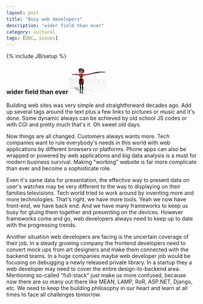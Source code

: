 ```yaml
---
layout: post
title: "Busy web developers"
description: "wider field than ever"
category: cultural
tags: [DBC, issues]
---
```

{% include JB/setup %}
### wider field than ever<img src="/assets/imgs/c4.png"  alt="JackJackSupercharged" width="20%"/>

<div id="article">
  <p>Building web sites was very simple and straightforward decades ago. Add up several tags around the text plus a few links to pictures or music and it's done.  Some dynamic always can be achieved by old school JS codes or with CGI and pretty much that's it. Oh sweet old days.</p>
  <p>Now things are all changed. Customers always wants more. Tech companies want to rule everybody's needs in this world with web applications by different browsers or platforms.  Phone apps can also be wrapped or powered by web applications and big data analysis is a must for modern business survival. Making "working" website is far more complicate than ever and become a sophisticate role.</p>
  <p>Even it's same data for presentation, the effective way to present data on user's watches may be very different to the way to displaying on their families televisions. Tech world tried to work around by inventing more and more technologies. That's right, we have more tools.  Yeah we now have front-end, we have back end. And we have many frameworks to keep us busy for gluing them together and presenting on the devices. However frameworks come and go, web developers always need to keep up to date with the progressing trends.</p>
  <p>Another situation web developers are facing is the uncertain coverage of their job.  In a steady growing company the frontend developers need to convert mock ups from art designers and make them connected with the backend teams. In a huge companies maybe web developer job would be focusing on debugging a newly released private library. In a startup they a web developer may need to cover the entire design-to-backend area.  Mentioning so-called "full-stack" just make us more confused, because now there are so many out there like MEAN, LAMP, RoR, ASP.NET, Django, etc. We need to keep the building philosophy in our heart and learn at all times to face all challenges tomorrow.</p>
</div>
